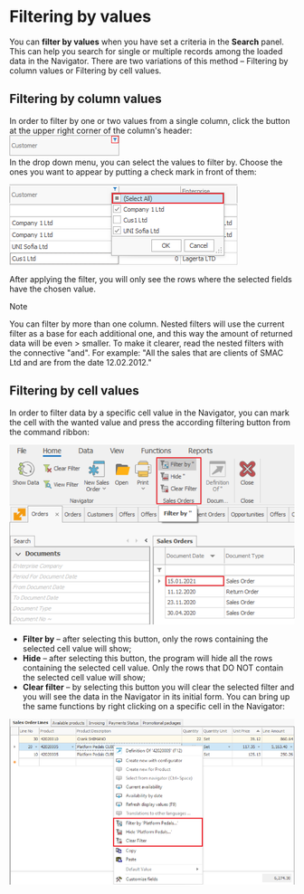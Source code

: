 # Filtering by values

You can <b>filter by values</b> when you have set a criteria in the **Search** panel. This can help you search for single or multiple records among the loaded data in the Navigator. There are two variations of this method – Filtering by column values or Filtering by cell values. 

## Filtering by column values
In order to filter by one or two values from a single column, click the button at the upper right corner of the column's header:  
![Customer](pictures/customer.png)  
In the drop down menu, you can select the values to filter by. Choose the ones you want to appear by putting a check mark in front of them:

![Filtering by column values](pictures/filtering-by-column-values.png)  

After applying the filter, you will only see the rows where the selected fields have the chosen value. 

> [!NOTE]
> You can filter by more than one column. Nested filters will use the current filter as a base for each additional one, and this way the amount of returned data will be even      > smaller. To make it clearer, read the nested filters with the connective "and". For example: "All the sales that are clients of SMAC Ltd and are from the date 12.02.2012." 

## Filtering by cell values
In order to filter data by a specific cell value in the Navigator, you can mark the cell with the wanted value and press the according filtering button from the command ribbon: 

![Filtering by cell values](pictures/filtering-by-cell-values.png)
 
-	<b>Filter by</b> – after selecting this button, only the rows containing the selected cell value will show; 
-	<b>Hide</b> – after selecting this button, the program will hide all the rows containing the selected cell value. Only the rows that DO NOT contain the selected cell value will show;
-	<b>Clear filter</b> – by selecting this button you will clear the selected filter and you will see the data in the Navigator in its initial form. 
You can bring up the same functions by right clicking on a specific cell in the Navigator:

![Right click filtering](pictures/right-click-filtering.png)
